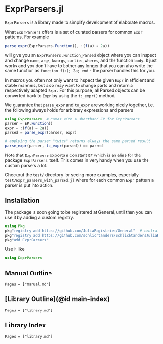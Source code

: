 # ExprParsers.jl

`ExprParsers` is a library made to simplify development of elaborate macros.

What `ExprParsers` offers is a set of curated parsers for common `Expr` patterns. For example
```julia
parse_expr(ExprParsers.Function(), :(f(a) = 2a))
```
will give you an `ExprParsers.Function_Parsed` object where you can inspect and change `name`, `args`, `kwargs`, `curlies`, `wheres`, and the function `body`. It just works and you don't have to bother any longer that you can also write the same function as `function f(a); 2a; end` - the parser handles this for you.

In macros you often not only want to inspect the given `Expr` in efficient and stable manners, but also may want to change parts and return a respectively adapted `Expr`. For this purpose, all Parsed objects can be converted back to `Expr` by using the `to_expr()` method.

We guarantee that `parse_expr` and `to_expr` are working nicely together, i.e. the following always holds for arbitrary expressions and parsers
```julia
using ExprParsers  # comes with a shorthand EP for ExprParsers
parser = EP.Function()
expr = :(f(a) = 2a))
parsed = parse_expr(parser, expr)

# applying the parser "twice" returns always the same parsed result
parse_expr(parser, to_expr(parsed)) == parsed
```

Note that `ExprParsers` exports a constant `EP` which is an alias for the package `ExprParsers` itself. This comes in very handy when you use the custom parsers a lot.

Checkout the `test/` directory for seeing more examples, especially `test/expr_parsers_with_parsed.jl` where for each common `Expr` pattern a parser is put into action.


## Installation

The package is soon going to be registered at General, until then you can use it by adding a custom registry.
```julia
using Pkg
pkg"registry add https://github.com/JuliaRegistries/General"  # central julia registry
pkg"registry add https://github.com/schlichtanders/SchlichtandersJuliaRegistry.jl"  # custom registry
pkg"add ExprParsers"
```

Use it like
```julia
using ExprParsers
```


## Manual Outline

```@contents
Pages = ["manual.md"]
```

## [Library Outline](@id main-index)

```@contents
Pages = ["library.md"]
```

## Library Index

```@index
Pages = ["library.md"]
```
